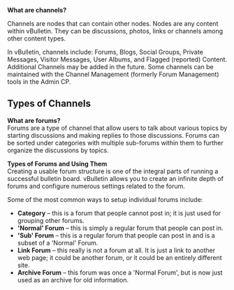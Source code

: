 **What are channels?**  
  
Channels are nodes that can contain other nodes. Nodes are any content within vBulletin. They can be discussions, photos, links or channels among other content types.  
  
In vBulletin, channels include: Forums, Blogs, Social Groups, Private Messages, Visitor Messages, User Albums, and Flagged (reported) Content. Additional Channels may be added in the future. Some channels can be maintained with the Channel Management (formerly Forum Management) tools in the Admin CP.  
  
## Types of Channels
  
**What are forums?**  
Forums are a type of channel that allow users to talk about various topics by starting discussions and making replies to those discussions. Forums can be sorted under categories with multiple sub-forums within them to further organize the discussions by topics.  
  
**Types of Forums and Using Them**  
Creating a usable forum structure is one of the integral parts of running a successful bulletin board. vBulletin allows you to create an infinite depth of forums and configure numerous settings related to the forum.  
  
Some of the most common ways to setup individual forums include:

- **Category** – this is a forum that people cannot post in; it is just used for grouping other forums.
- **'Normal' Forum** – this is simply a regular forum that people can post in.
- **'Sub' Forum** – this is a regular forum that people can post in and is a subset of a 'Normal' Forum.
- **Link Forum** – this really is not a forum at all. It is just a link to another web page; it could be another forum, or it could be an entirely different site.
- **Archive Forum** – this forum was once a 'Normal Forum', but is now just used as an archive for old information.